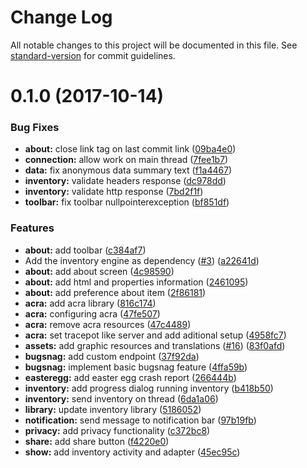 # Change Log

All notable changes to this project will be documented in this file. See [standard-version](https://github.com/conventional-changelog/standard-version) for commit guidelines.

<a name="0.1.0"></a>
# 0.1.0 (2017-10-14)


### Bug Fixes

* **about:** close link tag on last commit link ([09ba4e0](https://github.com/flyve-mdm/flyve-mdm-android-inventory-agent/commit/09ba4e0))
* **connection:** allow work on main thread ([7fee1b7](https://github.com/flyve-mdm/flyve-mdm-android-inventory-agent/commit/7fee1b7))
* **data:** fix anonymous data summary text ([f1a4467](https://github.com/flyve-mdm/flyve-mdm-android-inventory-agent/commit/f1a4467))
* **inventory:** validate headers response ([dc978dd](https://github.com/flyve-mdm/flyve-mdm-android-inventory-agent/commit/dc978dd))
* **inventory:** validate http response ([7bd2f1f](https://github.com/flyve-mdm/flyve-mdm-android-inventory-agent/commit/7bd2f1f))
* **toolbar:** fix toolbar nullpointerexception ([bf851df](https://github.com/flyve-mdm/flyve-mdm-android-inventory-agent/commit/bf851df))


### Features

* **about:** add toolbar ([c384af7](https://github.com/flyve-mdm/flyve-mdm-android-inventory-agent/commit/c384af7))
* Add the inventory engine as dependency ([#3](https://github.com/flyve-mdm/flyve-mdm-android-inventory-agent/issues/3)) ([a22641d](https://github.com/flyve-mdm/flyve-mdm-android-inventory-agent/commit/a22641d))
* **about:** add about screen ([4c98590](https://github.com/flyve-mdm/flyve-mdm-android-inventory-agent/commit/4c98590))
* **about:** add html and properties information ([2461095](https://github.com/flyve-mdm/flyve-mdm-android-inventory-agent/commit/2461095))
* **about:** add preference about item ([2f86181](https://github.com/flyve-mdm/flyve-mdm-android-inventory-agent/commit/2f86181))
* **acra:** add acra library ([816c174](https://github.com/flyve-mdm/flyve-mdm-android-inventory-agent/commit/816c174))
* **acra:** configuring acra ([47fe507](https://github.com/flyve-mdm/flyve-mdm-android-inventory-agent/commit/47fe507))
* **acra:** remove acra resources ([47c4489](https://github.com/flyve-mdm/flyve-mdm-android-inventory-agent/commit/47c4489))
* **acra:** set tracepot like server and add aditional setup ([4958fc7](https://github.com/flyve-mdm/flyve-mdm-android-inventory-agent/commit/4958fc7))
* **assets:** add graphic resources and translations  ([#16](https://github.com/flyve-mdm/flyve-mdm-android-inventory-agent/issues/16)) ([83f0afd](https://github.com/flyve-mdm/flyve-mdm-android-inventory-agent/commit/83f0afd))
* **bugsnag:** add custom endpoint ([37f92da](https://github.com/flyve-mdm/flyve-mdm-android-inventory-agent/commit/37f92da))
* **bugsnag:** implement basic bugsnag feature ([4ffa59b](https://github.com/flyve-mdm/flyve-mdm-android-inventory-agent/commit/4ffa59b))
* **easteregg:** add easter egg crash report ([266444b](https://github.com/flyve-mdm/flyve-mdm-android-inventory-agent/commit/266444b))
* **inventory:** add progress dialog running inventory ([b418b50](https://github.com/flyve-mdm/flyve-mdm-android-inventory-agent/commit/b418b50))
* **inventory:** send inventory on thread ([6da1a06](https://github.com/flyve-mdm/flyve-mdm-android-inventory-agent/commit/6da1a06))
* **library:** update inventory library ([5186052](https://github.com/flyve-mdm/flyve-mdm-android-inventory-agent/commit/5186052))
* **notification:** send message to notification bar ([97b19fb](https://github.com/flyve-mdm/flyve-mdm-android-inventory-agent/commit/97b19fb))
* **privacy:** add privacy functionality ([c372bc8](https://github.com/flyve-mdm/flyve-mdm-android-inventory-agent/commit/c372bc8))
* **share:** add share button ([f4220e0](https://github.com/flyve-mdm/flyve-mdm-android-inventory-agent/commit/f4220e0))
* **show:** add inventory activity and adapter ([45ec95c](https://github.com/flyve-mdm/flyve-mdm-android-inventory-agent/commit/45ec95c))
